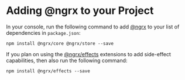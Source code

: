 # Adding @ngrx to your Project

In your console, run the following command to add [@ngrx](https://github.com/ngrx) to your list of dependencies in `package.json`:

```text
npm install @ngrx/core @ngrx/store --save
```

If you plan on using the [@ngrx/effects](https://github.com/ngrx/effects) extensions to add side-effect capabilities, then also run the following command:

```text
npm install @ngrx/effects --save
```


